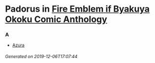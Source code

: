 # Padorus in [Fire Emblem if Byakuya Okoku Comic Anthology](https://myanimelist.net/manga/95507/Fire_Emblem_if_Byakuya_Okoku_Comic_Anthology)

### A
* [Azura](https://github.com/shadow578/Project-Padoru/blob/master/table-of-contents/characters/Azura.md)

###### Generated on 2019-12-06T17:07:44
